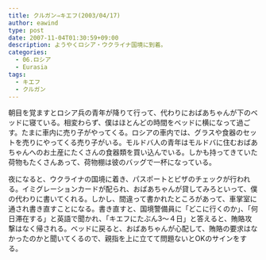 ```yaml
---
title: クルガン⇒キエフ(2003/04/17)
author: eawind
type: post
date: 2007-11-04T01:30:59+09:00
description: ようやくロシア・ウクライナ国境に到着。
categories:
  - 06.ロシア
  - Eurasia
tags:
  - キエフ
  - クルガン
---
```

朝目を覚ますとロシア兵の青年が降りて行って、代わりにおばあちゃんが下のベッドに寝ている。相変わらず、僕はほとんどの時間をベッドに横になって過ごす。たまに車内に売り子がやってくる。ロシアの車内では、グラスや食器のセットを売りにやってくる売り子がいる。モルドバ人の青年はモルドバに住むおばあちゃんへのお土産にたくさんの食器類を買い込んでいる。しかも持ってきていた荷物もたくさんあって、荷物棚は彼のバッグで一杯になっている。

夜になると、ウクライナの国境に着き、パスポートとビザのチェックが行われる。イミグレーションカードが配られ、おばあちゃんが貸してみろといって、僕の代わりに書いてくれる。しかし、間違って書かれたところがあって、車掌室に通され書き直すことになる。書き直すと、国境警備員に「どこに行くのか」、「何日滞在する」と英語で聞かれ、「キエフにたぶん3～４日」と答えると、賄賂攻撃はなく帰される。ベッドに戻ると、おばあちゃんが心配して、賄賂の要求はなかったのかと聞いてくるので、親指を上に立てて問題ないとOKのサインをする。
